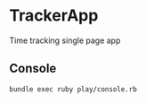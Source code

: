 TrackerApp
==========

Time tracking single page app

## Console

`bundle exec ruby play/console.rb`

